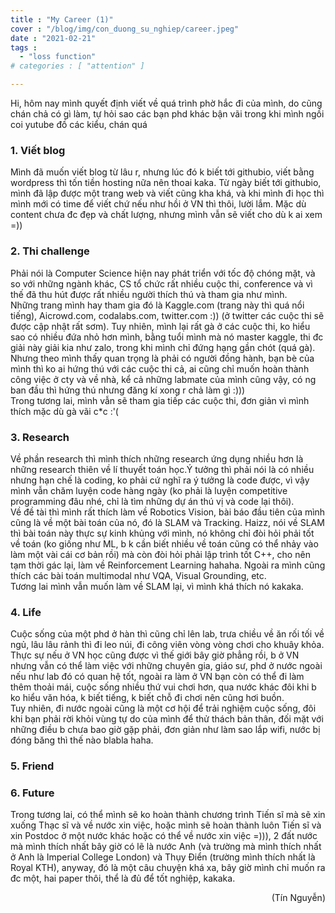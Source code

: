 ```yaml
---
title : "My Career (1)"
cover : "/blog/img/con_duong_su_nghiep/career.jpeg"
date : "2021-02-21"
tags : 
  - "loss function"
# categories : [ "attention" ]

---
```


Hi, hôm nay mình quyết định viết về quá trình phờ hắc đi của mình, do cũng chán chả có gì làm, tự hỏi sao các bạn phd khác bận vãi trong khi mình ngồi coi yutube đồ các kiểu, chán quá<br/>


### 1. Viết blog
Mình đã muốn viết blog từ lâu r, nhưng lúc đó k biết tới githubio, viết bằng wordpress thì tốn tiền hosting nữa nên thoai kaka. Từ ngày biết tới githubio, mình đã lập được một trang web và viết cũng kha khá, và khi mình đi học thì mình mới có time để viết chứ nếu như hồi ở VN thì thôi, lười lắm. Mặc dù content chưa đc đẹp và chất lượng, nhưng mình vẫn sẽ viết cho dù k ai xem =))

### 2. Thi challenge
Phải nói là Computer Science hiện nay phát triển với tốc độ chóng mặt, và so với những ngành khác, CS tổ chức rất nhiều cuộc thi, conference và vì thế đã thu hút được rất nhiều người thích thú và tham gia như mình. <br/>
Những trang mình hay tham gia đó là Kaggle.com (trang này thì quá nổi tiếng), Aicrowd.com, codalabs.com, twitter.com :)) (ở twitter các cuộc thi sẽ được cập nhật rất sơm). Tuy nhiên, mình lại rất gà ở các cuộc thi, ko hiểu sao có nhiều đứa nhỏ hơn mình, bằng tuổi mình mà nó master kaggle, thi đc giải này giải kia như zalo, trong khi mình chỉ đứng hạng gần chót (quá gà). Nhưng theo mình thấy quan trọng là phải có người đồng hành, bạn bè của mình thì ko ai hứng thú với các cuộc thi cả, ai cũng chỉ muốn hoàn thành công việc ở cty và về nhà, kể cả những labmate của mình cũng vậy, có ng ban đầu thì hứng thú nhưng đăng kí xong r chả làm gì :))) <br/>
Trong tương lai, mình vẫn sẽ tham gia tiếp các cuộc thi, đơn giản vì mình thích mặc dù gà vãi c*c :'(

### 3. Research
Về phần research thì mình thích những research ứng dụng nhiều hơn là những research thiên về lí thuyết toán học.Ý tưởng thì phải nói là có nhiều nhưng hạn chế là coding, ko phải cứ nghĩ ra ý tưởng là code được, vì vậy mình vẫn chăm luyện code hàng ngày (ko phải là luyện competitive programming đâu nhé, chỉ là tìm những dự án thú vị và code lại thôi). <br/>
Về đề tài thì mình rất thích làm về Robotics Vision, bài báo đầu tiên của mình cũng là về một bài toán của nó, đó là SLAM và Tracking. Haizz, nói về SLAM thì bài toán này thực sự kinh khủng với mình, nó không chỉ đòi hỏi phải tốt về toán (ko giống như ML, b k cần biết nhiều về toán cũng có thể nhảy vào làm một vài cái cơ bản rồi) mà còn đòi hỏi phải lập trình tốt C++, cho nên tạm thời gác lại, làm về Reinforcement Learning hahaha. Ngoài ra mình cũng thích các bài toán multimodal như VQA, Visual Grounding, etc. <br/>
Tương lai mình vẫn muốn làm về SLAM lại, vì mình khá thích nó kakaka.

### 4. Life
Cuộc sống của một phd ở hàn thì cũng chỉ lên lab, trưa chiều về ăn rối tối về ngủ, lâu lâu rảnh thì đi leo núi, đi công viên vòng vòng chơi cho khuây khỏa. Thực sự nếu ở VN học cũng được vì thế giới bây giờ phẳng rồi, b ở VN nhưng vẫn có thể làm việc với những chuyên gia, giáo sư, phd ở nước ngoài nếu như lab đó có quan hệ tốt, ngoài ra làm ở VN bạn còn có thể đi làm thêm thoải mái, cuộc sống nhiều thứ vui chơi hơn, qua nước khác đôi khi b ko hiểu văn hóa, k biết tiếng, k biết chỗ đi chơi nên cũng hơi buồn.<br/>
Tuy nhiên, đi nước ngoài cũng là một cơ hội để trải nghiệm cuộc sống, đôi khi bạn phải rời khỏi vùng tự do của mình để thử thách bản thân, đối mặt với những điều b chưa bao giờ gặp phải, đơn giản như làm sao lắp wifi, nước bị đóng băng thì thế nào blabla haha.

### 5. Friend

### 6. Future
Trong tương lai, có thể  mình sẽ ko hoàn thành chương trình Tiến sĩ mà sẽ xin xuống Thạc sĩ và về nước xin việc, hoặc mình sẽ hoàn thành luôn Tiến sĩ và xin Postdoc ở một nước khác hoặc có thể về nước xin việc =))), 2 đất nước mà mình thích nhất bây giờ có lẽ là nước Anh (và trường mà mình thích nhất ở Anh là Imperial College London) và Thụy Điển (trường mình thích nhất là Royal KTH), anyway, đó là một câu chuyện khá xa, bây giờ mình chỉ muốn ra đc một, hai paper thôi, thể là đủ để tốt nghiệp, kakaka.

<div style="text-align: right"> (Tín Nguyễn) </div>
